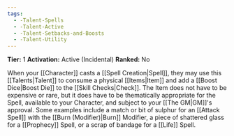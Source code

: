 ```yaml
---
tags:
  - -Talent-Spells
  - -Talent-Active
  - -Talent-Setbacks-and-Boosts
  - -Talent-Utility
---
```

**Tier:** 1
**Activation:** Active (Incidental)
**Ranked:** No

When your [[Character]] casts a [[Spell Creation|Spell]], they may use this [[Talents|Talent]] to consume a physical [[Items|Item]] and add a [[Boost Dice|Boost Die]] to the [[Skill Checks|Check]]. The Item does not have to be expensive or rare, but it does have to be thematically appropriate for the Spell, available to your Character, and subject to your [[The GM|GM]]'s approval. Some examples include a match or bit of sulphur for an [[Attack Spell]] with the [[Burn (Modifier)|Burn]] Modifier, a piece of shattered glass for a [[Prophecy]] Spell, or a scrap of bandage for a [[Life]] Spell.